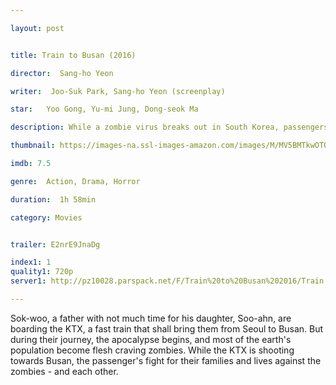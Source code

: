 ```yaml
---

layout: post


title: Train to Busan (2016)

director:  Sang-ho Yeon

writer:  Joo-Suk Park, Sang-ho Yeon (screenplay)

star:   Yoo Gong, Yu-mi Jung, Dong-seok Ma 

description: While a zombie virus breaks out in South Korea, passengers struggle to survive on the train from Seoul to Busan.

thumbnail: https://images-na.ssl-images-amazon.com/images/M/MV5BMTkwOTQ4OTg0OV5BMl5BanBnXkFtZTgwMzQyOTM0OTE@._V1_QL50_.jpg

imdb: 7.5

genre:  Action, Drama, Horror 

duration:  1h 58min

category: Movies


trailer: E2nrE9JnaDg

index1: 1
quality1: 720p
server1: http://pz10028.parspack.net/F/Train%20to%20Busan%202016/Train.To.Busan.2016.720p.HDrip.Ganool-%5BBi-3-Seda.Ir%5D.mkv

---
```


Sok-woo, a father with not much time for his daughter, Soo-ahn, are boarding the KTX, a fast train that shall bring them from Seoul to Busan. But during their journey, the apocalypse begins, and most of the earth's population become flesh craving zombies. While the KTX is shooting towards Busan, the passenger's fight for their families and lives against the zombies - and each other.